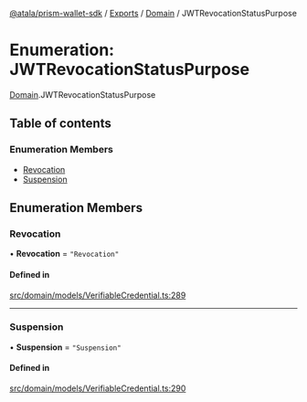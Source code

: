 [@atala/prism-wallet-sdk](../README.md) / [Exports](../modules.md) / [Domain](../modules/Domain.md) / JWTRevocationStatusPurpose

# Enumeration: JWTRevocationStatusPurpose

[Domain](../modules/Domain.md).JWTRevocationStatusPurpose

## Table of contents

### Enumeration Members

- [Revocation](Domain.JWTRevocationStatusPurpose.md#revocation)
- [Suspension](Domain.JWTRevocationStatusPurpose.md#suspension)

## Enumeration Members

### Revocation

• **Revocation** = ``"Revocation"``

#### Defined in

[src/domain/models/VerifiableCredential.ts:289](https://github.com/hyperledger/identus-edge-agent-sdk-ts/blob/c632f0efed4b3d905476bd3d4312ebd50a8d0a12/src/domain/models/VerifiableCredential.ts#L289)

___

### Suspension

• **Suspension** = ``"Suspension"``

#### Defined in

[src/domain/models/VerifiableCredential.ts:290](https://github.com/hyperledger/identus-edge-agent-sdk-ts/blob/c632f0efed4b3d905476bd3d4312ebd50a8d0a12/src/domain/models/VerifiableCredential.ts#L290)
